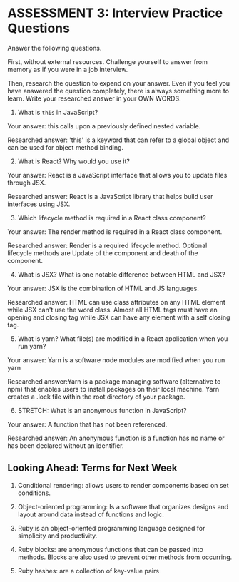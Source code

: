 # ASSESSMENT 3: Interview Practice Questions

Answer the following questions.

First, without external resources. Challenge yourself to answer from memory as if you were in a job interview.

Then, research the question to expand on your answer. Even if you feel you have answered the question completely, there is always something more to learn. Write your researched answer in your OWN WORDS.


1. What is `this` in JavaScript?

  Your answer: this calls upon a previously defined nested variable.

  Researched answer: 'this' is a keyword that can refer to a global object and can be used for object method binding.


2. What is React? Why would you use it?

  Your answer: React is a JavaScript interface that allows you to update files through JSX.  

  Researched answer: React is a JavaScript library that helps build user interfaces using JSX.



3. Which lifecycle method is required in a React class component?

  Your answer: The render method is required in a React class component.

  Researched answer: Render is a required lifecycle method. Optional lifecycle methods are Update of the component and death of the component.



4. What is JSX? What is one notable difference between HTML and JSX?

  Your answer: JSX is the combination of HTML and JS languages.

  Researched answer: HTML can use class attributes on any HTML element while JSX can't use the word class. Almost all HTML tags must have an opening and closing tag while JSX can have any element with a self closing tag.



5. What is yarn? What file(s) are modified in a React application when you run yarn?

  Your answer: Yarn is a software node modules are modified when you run yarn

  Researched answer:Yarn is a package managing software (alternative to npm) that enables users to install packages on their local machine. Yarn creates a .lock file within the root directory of your package.



6. STRETCH: What is an anonymous function in JavaScript?

  Your answer: A function that has not been referenced.

  Researched answer: An anonymous function is a function has no name or has been declared without an identifier.


## Looking Ahead: Terms for Next Week

1. Conditional rendering: allows users to render components based on set conditions.

2. Object-oriented programming: Is a software that organizes designs and layout around data instead of functions and logic.

3. Ruby:is an object-oriented programming language designed for simplicity and productivity.

4. Ruby blocks: are anonymous functions that can be passed into methods. Blocks are also used to prevent other methods from occurring.

5. Ruby hashes: are a collection of key-value pairs
